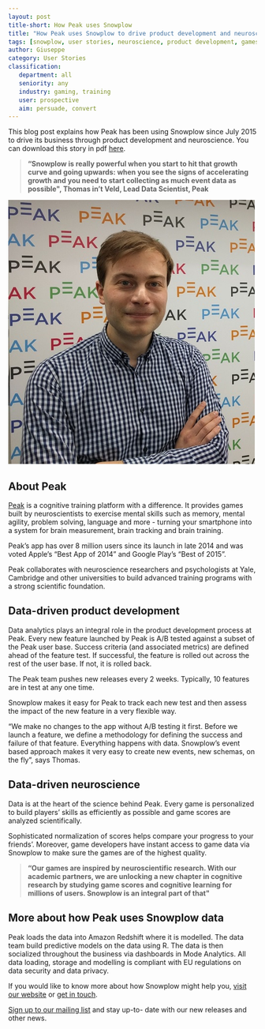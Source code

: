 ```yaml
---
layout: post
title-short: How Peak uses Snowplow
title: "How Peak uses Snowplow to drive product development and neuroscience"
tags: [snowplow, user stories, neuroscience, product development, games, gaming, training]
author: Giuseppe
category: User Stories
classification:
   department: all
   seniority: any
   industry: gaming, training
   user: prospective
   aim: persuade, convert
---
```


This blog post explains how Peak has been using Snowplow since July 2015 to drive  its business through product development and neuroscience. You can download this story in pdf [here][peak-case-study].

> **“Snowplow is really powerful when you start to hit that growth curve and going upwards: when you see the signs of accelerating growth and you need to start collecting as much event data as possible", Thomas in’t Veld, Lead Data Scientist, Peak**

![Thomas in’t Veld, Lead Data Scientist, Peak][picture-of-thomas]


## About Peak
[Peak](http://www.peak.net/) is a cognitive training platform with a difference. It provides games built by neuroscientists to exercise mental skills such as memory, mental agility, problem solving, language and more - turning your smartphone into a system for brain measurement, brain tracking and brain training.

Peak’s app has over 8 million users since its launch in late 2014 and was voted Apple’s “Best App of 2014” and Google Play’s “Best of 2015”.

Peak collaborates with neuroscience researchers and psychologists at Yale, Cambridge and other universities to build advanced training programs with a strong scientific foundation.

<!--more-->

## Data-driven product development
Data analytics plays an integral role in the product development process at Peak. Every new feature launched by Peak is A/B tested against a subset of the Peak user base. Success criteria (and associated metrics) are defined ahead of the feature test. If successful, the feature is rolled out across the rest of the user base. If not, it is rolled back.

The Peak team pushes new releases every 2 weeks. Typically, 10 features are in test at any one time.

Snowplow makes it easy for Peak to track each new test and then assess the impact of the new feature in a very flexible way.

“We make no changes to the app without A/B testing it first. Before we launch a feature, we define a methodology for defining the success and failure of that feature. Everything happens with data. Snowplow’s event based approach makes it very easy to create new events, new schemas, on the fly”, says Thomas.

## Data-driven neuroscience
Data is at the heart of the science behind Peak. Every game is personalized to build players’ skills as efficiently as possible and game scores are analyzed scientifically.

Sophisticated normalization of scores helps compare your progress to your friends’. Moreover, game developers have instant access to game data via Snowplow to make sure the games are of the highest quality.

> **“Our games are inspired by neuroscientific research. With our academic partners, we are unlocking a new chapter in cognitive research by studying game scores and cognitive learning for millions of users. Snowplow is an integral part of that"**

## More about how Peak uses Snowplow data
Peak loads the data into Amazon Redshift where it is modelled. The data team build predictive models on the data using R. The data is then socialized throughout the business via dashboards in Mode Analytics. All data loading, storage and modelling is compliant with EU regulations on data security and data privacy.


If you would like to know more about how Snowplow might help you, [visit our website](http://snowplowanalytics.com/) or [get in touch](http://snowplowanalytics.com/contact/).


[Sign up to our mailing list](http://snowplowanalytics.us11.list-manage.com/subscribe?u=10bb4a6f31d5f19e0d0b54476&id=bb28c7d30d) and stay up-to- date with our new releases and other news.


[picture-of-thomas]: /assets/img/blog/2017/03/thomas-int-veld_peak_photo2.jpg "Thomas in’t Veld, Lead Data Scientist, Peak"
[peak-case-study]: /assets/pdf/peak-case-study.pdf

